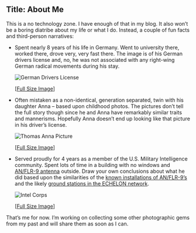 Title: About Me
---
This is a no technology zone. I have enough of that in my blog. It also won’t be a boring diatribe about my life or what I do. Instead, a couple of fun facts and third-person narratives:

* Spent nearly 8 years of his life in Germany. Went to university there, worked there, drove very, very fast there. The image is of his German drivers license and, no, he was not associated with any right-wing German radical movements during his stay.

    ![German Drivers License](http://s3.beckshome.com/20100411-German-License-thumb.png)
    
    [[Full Size Image](http://s3.beckshome.com/20100411-German-License-Medium.png)]

* Often mistaken as a non-identical, generation separated, twin with his daughter Anna – based upon childhood photos. The pictures don’t tell the full story though since he and Anna have remarkably similar traits and mannerisms. Hopefully Anna doesn’t end up looking like that picture in his driver’s license.

    ![Thomas Anna Picture](http://s3.beckshome.com/20100411-Anna-Thomas-Portrait-Thumb.png)

    [[Full Size Image](http://s3.beckshome.com/20100411-Anna-Thomas-Portrait-Medium.png)]

* Served proudly for 4 years as a member of the U.S. Military Intelligence community. Spent lots of time in a building with no windows and [AN/FLR-9 antenna](https://en.wikipedia.org/wiki/AN/FLR-9) outside. Draw your own conclusions about what he did based upon the similarities of the [known installations of AN/FLR-9’s](https://en.wikipedia.org/wiki/AN/FLR-9#Description) and the likely [ground stations in the ECHELON network](https://en.wikipedia.org/wiki/ECHELON#Ground_stations).

    ![Intel Corps](http://s3.beckshome.com/20100411-Army-Intelligence%20-Thumb.JPG)

    [[Full Size Image](http://s3.beckshome.com/20100411-Army-Intelligence-Medium.JPG)]

That’s me for now. I’m working on collecting some other photographic gems from my past and will share them as soon as I can.

